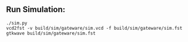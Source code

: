 ## Run Simulation:

    ./sim.py
    vcd2fst -v build/sim/gateware/sim.vcd -f build/sim/gateware/sim.fst
    gtkwave build/sim/gateware/sim.fst
